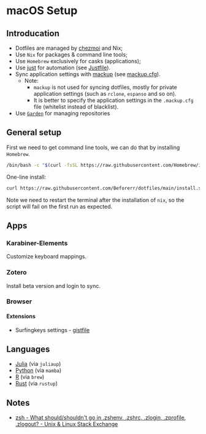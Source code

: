 # macOS Setup

## Introducation

- Dotfiles are managed by [chezmoi](https://www.chezmoi.io/) and Nix;
- Use `Nix` for packages & command line tools;
- Use `Homebrew` exclusively for casks (applications);
- Use [just](https://just.systems) for automation (see [Justfile](./home/justfile)).
- Sync application settings with [mackup](https://github.com/lra/mackup) (see [mackup.cfg](./home/private_dot_mackup.cfg)).
  - Note:
    - `mackup` is not used for syncing dotfiles, mostly for private application settings (such as `rclone`, `espanso` and so on).
    - It is better to specify the application settings in the `.mackup.cfg` file (whitelist instead of blacklist).
- Use [`Garden`](https://garden-rs.gitlab.io/index.html) for managing repositories

## General setup

First we need to get command line tools, we can do that by installing `Homebrew`.

```bash
/bin/bash -c "$(curl -fsSL https://raw.githubusercontent.com/Homebrew/install/HEAD/install.sh)"
```

One-line install:

```bash
curl https://raw.githubusercontent.com/Beforerr/dotfiles/main/install.sh | bash
```

Note we need to restart the terminal after the installation of `nix`, so the script will fail on the first run as expected.

## Apps

### Karabiner-Elements

Customize keyboard mappings.

[](~/.config/)

### Zotero

Install beta version and login to sync.

### Browser

#### Extensions

- Surfingkeys settings - [gistfile](https://gist.githubusercontent.com/Beforerr/6a618d442ca37ec061c9cf012784a643/raw/e28248821f255370d8383e456c179aa18026cf89/gistfile.txt)

## Languages

- [Julia](https://julialang.org/) (via `juliaup`)
- [Python](https://www.python.org/) (via `mamba`)
- [R](https://www.r-project.org/) (via `brew`)
- [Rust](https://www.rust-lang.org/) (via `rustup`)

## Notes

- [zsh - What should/shouldn't go in .zshenv, .zshrc, .zlogin, .zprofile, .zlogout? - Unix & Linux Stack Exchange](https://unix.stackexchange.com/questions/71253/what-should-shouldnt-go-in-zshenv-zshrc-zlogin-zprofile-zlogout)
